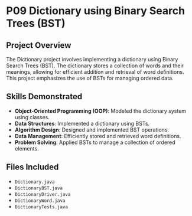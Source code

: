 # P09 Dictionary using Binary Search Trees (BST)

## Project Overview
The Dictionary project involves implementing a dictionary using Binary Search Trees (BST). The dictionary stores a collection of words and their meanings, allowing for efficient addition and retrieval of word definitions. This project emphasizes the use of BSTs for managing ordered data.

## Skills Demonstrated
- **Object-Oriented Programming (OOP)**: Modeled the dictionary system using classes.
- **Data Structures**: Implemented a dictionary using BSTs.
- **Algorithm Design**: Designed and implemented BST operations.
- **Data Management**: Efficiently stored and retrieved word definitions.
- **Problem Solving**: Applied BSTs to manage a collection of ordered elements.

## Files Included
- `Dictionary.java`
- `DictionaryBST.java`
- `DictionaryDriver.java`
- `DictionaryWord.java`
- `DictionaryTests.java`
